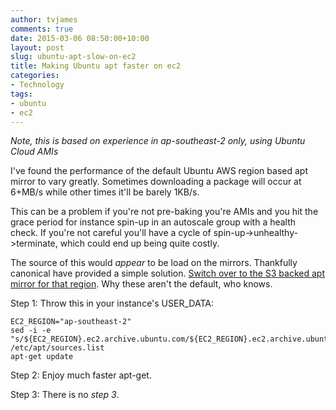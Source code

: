 ```yaml
---
author: tvjames
comments: true
date: 2015-03-06 08:50:00+10:00
layout: post
slug: ubuntu-apt-slow-on-ec2
title: Making Ubuntu apt faster on ec2
categories:
- Technology
tags:
- ubuntu
- ec2
---
```


_Note, this is based on experience in ap-southeast-2 only, using Ubuntu Cloud AMIs_

I've found the performance of the default Ubuntu AWS region based apt mirror to vary greatly. Sometimes downloading a package will occur at 6+MB/s while other times it'll be barely 1KB/s. 

This can be a problem if you're not pre-baking you're AMIs and you hit the grace period for instance spin-up in an autoscale group with a health check. If you're not careful you'll have a cycle of spin-up->unhealthy->terminate, which could end up being quite costly. 

The source of this would _appear_ to be load on the mirrors. Thankfully canonical have provided a simple solution. [Switch over to the S3 backed apt mirror for that region](http://cloud.ubuntu.com/2012/01/regional-s3-backed-ec2-mirrors-available-for-testing/). Why these aren't the default, who knows. 

Step 1: Throw this in your instance's USER_DATA: 

```
EC2_REGION="ap-southeast-2"
sed -i -e "s/${EC2_REGION}.ec2.archive.ubuntu.com/${EC2_REGION}.ec2.archive.ubuntu.com.s3.amazonaws.com/g" /etc/apt/sources.list
apt-get update
```

Step 2: Enjoy much faster apt-get. 

Step 3: There is no _step 3_. 
